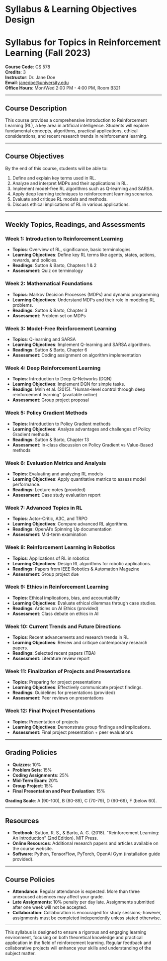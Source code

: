 Syllabus & Learning Objectives Design
=====================================

# Syllabus for Topics in Reinforcement Learning (Fall 2023)

**Course Code**: CS 578  
**Credits**: 3  
**Instructor**: Dr. Jane Doe  
**Email**: janedoe@university.edu  
**Office Hours**: Mon/Wed 2:00 PM - 4:00 PM, Room B321

---

## Course Description
This course provides a comprehensive introduction to Reinforcement Learning (RL), a key area in artificial intelligence. Students will explore fundamental concepts, algorithms, practical applications, ethical considerations, and recent research trends in reinforcement learning.

---

## Course Objectives
By the end of this course, students will be able to:
1. Define and explain key terms used in RL. 
2. Analyze and interpret MDPs and their applications in RL.
3. Implement model-free RL algorithms such as Q-learning and SARSA.
4. Apply deep learning techniques to reinforcement learning scenarios.
5. Evaluate and critique RL models and methods.
6. Discuss ethical implications of RL in various applications.

---

## Weekly Topics, Readings, and Assessments

### Week 1: Introduction to Reinforcement Learning
- **Topics**: Overview of RL, significance, basic terminologies 
- **Learning Objectives**: Define key RL terms like agents, states, actions, rewards, and policies.
- **Readings**: Sutton & Barto, Chapters 1 & 2
- **Assessment**: Quiz on terminology

### Week 2: Mathematical Foundations
- **Topics**: Markov Decision Processes (MDPs) and dynamic programming
- **Learning Objectives**: Understand MDPs and their role in modeling RL problems.
- **Readings**: Sutton & Barto, Chapter 3
- **Assessment**: Problem set on MDPs

### Week 3: Model-Free Reinforcement Learning
- **Topics**: Q-learning and SARSA
- **Learning Objectives**: Implement Q-learning and SARSA algorithms.
- **Readings**: Sutton & Barto, Chapter 6
- **Assessment**: Coding assignment on algorithm implementation

### Week 4: Deep Reinforcement Learning
- **Topics**: Introduction to Deep Q-Networks (DQN)
- **Learning Objectives**: Implement DQN for simple tasks.
- **Readings**: Mnih et al. (2015). "Human-level control through deep reinforcement learning" (available online)
- **Assessment**: Group project proposal

### Week 5: Policy Gradient Methods
- **Topics**: Introduction to Policy Gradient methods
- **Learning Objectives**: Analyze advantages and challenges of Policy Gradient methods.
- **Readings**: Sutton & Barto, Chapter 13
- **Assessment**: In-class discussion on Policy Gradient vs Value-Based methods

### Week 6: Evaluation Metrics and Analysis
- **Topics**: Evaluating and analyzing RL models
- **Learning Objectives**: Apply quantitative metrics to assess model performance.
- **Readings**: Lecture notes (provided)
- **Assessment**: Case study evaluation report

### Week 7: Advanced Topics in RL
- **Topics**: Actor-Critic, A3C, and TRPO
- **Learning Objectives**: Compare advanced RL algorithms.
- **Readings**: OpenAI’s Spinning Up documentation
- **Assessment**: Mid-term examination

### Week 8: Reinforcement Learning in Robotics
- **Topics**: Applications of RL in robotics
- **Learning Objectives**: Design RL algorithms for robotic applications.
- **Readings**: Papers from IEEE Robotics & Automation Magazine
- **Assessment**: Group project due

### Week 9: Ethics in Reinforcement Learning
- **Topics**: Ethical implications, bias, and accountability
- **Learning Objectives**: Evaluate ethical dilemmas through case studies.
- **Readings**: Articles on AI Ethics (provided)
- **Assessment**: Class debate on ethics in AI

### Week 10: Current Trends and Future Directions
- **Topics**: Recent advancements and research trends in RL
- **Learning Objectives**: Review and critique contemporary research papers.
- **Readings**: Selected recent papers (TBA)
- **Assessment**: Literature review report

### Week 11: Finalization of Projects and Presentations
- **Topics**: Preparing for project presentations
- **Learning Objectives**: Effectively communicate project findings.
- **Readings**: Guidelines for presentations (provided)
- **Assessment**: Peer reviews on presentations

### Week 12: Final Project Presentations
- **Topics**: Presentation of projects
- **Learning Objectives**: Demonstrate group findings and implications.
- **Assessment**: Final project presentation + peer evaluations

---

## Grading Policies
- **Quizzes**: 10%
- **Problem Sets**: 15%
- **Coding Assignments**: 25%
- **Mid-Term Exam**: 20%
- **Group Project**: 15%
- **Final Presentation and Peer Evaluation**: 15%

**Grading Scale**: A (90-100), B (80-89), C (70-79), D (60-69), F (below 60).

---

## Resources
- **Textbook**: Sutton, R. S., & Barto, A. G. (2018). "Reinforcement Learning: An Introduction" (2nd Edition). MIT Press.
- **Online Resources**: Additional research papers and articles available on the course website.
- **Software**: Python, TensorFlow, PyTorch, OpenAI Gym (installation guide provided).

---

## Course Policies
- **Attendance**: Regular attendance is expected. More than three unexcused absences may affect your grade.
- **Late Assignments**: 10% penalty per day late. Assignments submitted after one week will not be accepted.
- **Collaboration**: Collaboration is encouraged for study sessions; however, assignments must be completed independently unless stated otherwise.

---

This syllabus is designed to ensure a rigorous and engaging learning environment, focusing on both theoretical knowledge and practical application in the field of reinforcement learning. Regular feedback and collaborative projects will enhance your skills and understanding of the subject matter.